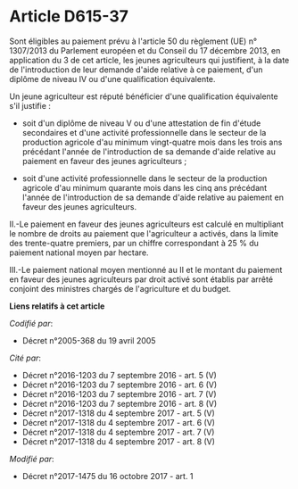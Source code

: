 # Article D615-37

Sont éligibles au paiement prévu à l'article 50 du règlement (UE) n° 1307/2013 du Parlement européen et du Conseil du 17
décembre 2013, en application du 3 de cet article, les jeunes agriculteurs qui justifient, à la date de l'introduction de
leur demande d'aide relative à ce paiement, d'un diplôme de niveau IV ou d'une qualification équivalente.

Un jeune agriculteur est réputé bénéficier d'une qualification équivalente s'il justifie :

- soit d'un diplôme de niveau V ou d'une attestation de fin d'étude secondaires et d'une activité professionnelle dans le
secteur de la production agricole d'au minimum vingt-quatre mois dans les trois ans précédant l'année de l'introduction de sa
demande d'aide relative au paiement en faveur des jeunes agriculteurs ;

- soit d'une activité professionnelle dans le secteur de la production agricole d'au minimum quarante mois dans les cinq ans
précédant l'année de l'introduction de sa demande d'aide relative au paiement en faveur des jeunes agriculteurs.

II.-Le paiement en faveur des jeunes agriculteurs est calculé en multipliant le nombre de droits au paiement que
l'agriculteur a activés, dans la limite des trente-quatre premiers, par un chiffre correspondant à 25 % du paiement national
moyen par hectare.

III.-Le paiement national moyen mentionné au II et le montant du paiement en faveur des jeunes agriculteurs par droit activé
sont établis par arrêté conjoint des ministres chargés de l'agriculture et du budget.

**Liens relatifs à cet article**

_Codifié par_:

  - Décret n°2005-368 du 19 avril 2005

_Cité par_:

  - Décret n°2016-1203 du 7 septembre 2016 - art. 5 (V)
  - Décret n°2016-1203 du 7 septembre 2016 - art. 6 (V)
  - Décret n°2016-1203 du 7 septembre 2016 - art. 7 (V)
  - Décret n°2016-1203 du 7 septembre 2016 - art. 8 (V)
  - Décret n°2017-1318 du 4 septembre 2017 - art. 5 (V)
  - Décret n°2017-1318 du 4 septembre 2017 - art. 6 (V)
  - Décret n°2017-1318 du 4 septembre 2017 - art. 7 (V)
  - Décret n°2017-1318 du 4 septembre 2017 - art. 8 (V)

_Modifié par_:

  - Décret n°2017-1475 du 16 octobre 2017 - art. 1
